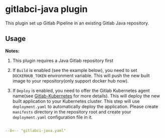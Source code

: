 # gitlabci-java plugin

This plugin set up Gitlab Pipeline in an existing Gitlab Java repository.

## Usage

**Notes:**

1. This plugin requires a Java Gitlab repository first

2. If `Build` is enabled (see the example below), you need to set `DOCKERHUB_TOKEN` environment variable. This will push the new built image to your repository(only support docker hub now).

3. If `Deploy` is enabled, you need to offer the Gitlab Kubernetes agent name(see [Gitlab-Kubernetes](https://docs.gitlab.cn/jh/user/clusters/agent/) for more details). This will deploy the new built application to your Kubernetes cluster. This step will use `deployment.yaml` to automatically deploy the application. Please create `manifests` directory in the repository root and create your `deployment.yaml` configuration file in it.

```yaml

--8<-- "gitlabci-java.yaml"

```
